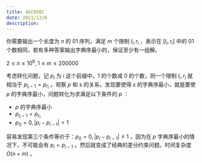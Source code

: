 ```yaml
---
title: AGC056C
date: 2021/12/6
description: 　
---
```


你需要输出一个长度为 $n$ 的 $01$ 序列，满足 $m$ 个限制 $l_i,r_i$ ，表示在 $[l_i,r_i]$ 中的 $01$ 个数相同，若有多种答案输出字典序最小的，保证至少有一组解。

 $2\leq n\leq 10^6,1\leq m\leq200000$

考虑转化问题，记 $p_i$ 为 $i$ 这个前缀中，$1$ 的个数减 $0$ 的个数，则一个限制 $l_i,r_i$ 就相当于 $p_{l_i-1}=p_{r_i}$ 。观察 $p$ 和 $s$ 的关系，发现要使得 $s$ 的字典序最小，就是要使 $p$ 的字典序最小，问题转化为求满足以下条件的 $p$ ：

+ $p$ 的字典序最小
+ $p_{l_i-1}=p_{r_i}$
+ $p_0=0,|p_i-p_{i-1}|=1$

容易发现第三个条件等价于：$p_0=0,|p_i-p_{i-1}|\leq 1$ ，因为在 $p$ 字典序最小的情况下，不可能会有 $p_i=p_{i-1}$ 。然后就变成了经典的差分约束问题。时间复杂度 $O(n+m)$ 。